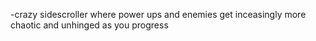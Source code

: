 -crazy sidescroller where power ups and enemies get inceasingly more chaotic and unhinged as you progress
